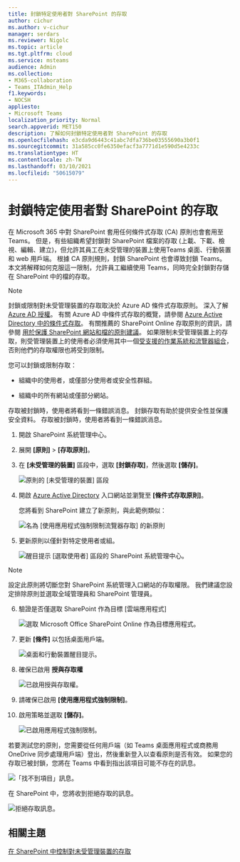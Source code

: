 ```yaml
---
title: 封鎖特定使用者對 SharePoint 的存取
author: cichur
ms.author: v-cichur
manager: serdars
ms.reviewer: Nigolc
ms.topic: article
ms.tgt.pltfrm: cloud
ms.service: msteams
audience: Admin
ms.collection:
- M365-collaboration
- Teams_ITAdmin_Help
f1.keywords:
- NOCSH
appliesto:
- Microsoft Teams
localization_priority: Normal
search.appverid: MET150
description: 了解如何封鎖特定使用者對 SharePoint 的存取
ms.openlocfilehash: e3cda9d6443c41abc7dfa736be03555690a3b0f1
ms.sourcegitcommit: 31a585cc0fe6350efacf3a7771d1e590d5e4233c
ms.translationtype: HT
ms.contentlocale: zh-TW
ms.lasthandoff: 03/10/2021
ms.locfileid: "50615079"
---
```

# <a name="block-access-to-sharepoint-for-specific-users"></a>封鎖特定使用者對 SharePoint 的存取

在 Microsoft 365 中對 SharePoint 套用任何條件式存取 (CA) 原則也會套用至 Teams。 但是，有些組織希望封鎖對 SharePoint 檔案的存取 (上載、下載、檢視、編輯、建立)，但允許其員工在未受管理的裝置上使用Teams 桌面、行動裝置和 web 用戶端。 根據 CA 原則規則，封鎖 SharePoint 也會導致封鎖 Teams。 本文將解釋如何克服這一限制，允許員工繼續使用 Teams，同時完全封鎖對存儲在 SharePoint 中的檔的存取。

> [!Note]
> 封鎖或限制對未受管理裝置的存取取決於 Azure AD 條件式存取原則。 深入了解[Azure AD 授權](https://azure.microsoft.com/pricing/details/active-directory/)。 有關 Azure AD 中條件式存取的概覽，請參閱 [Azure Active Directory 中的條件式存取](https://docs.microsoft.com/azure/active-directory/conditional-access/overview)。 有關推薦的 SharePoint Online 存取原則的資訊，請參閱 [用於保護 SharePoint 網站和檔的原則建議](https://docs.microsoft.com/microsoft-365/enterprise/sharepoint-file-access-policies)。 如果限制未受管理裝置上的存取，則受管理裝置上的使用者必須使用其中一個[受支援的作業系統和流覽器組合](https://docs.microsoft.com/azure/active-directory/conditional-access/technical-reference#client-apps-condition)，否則他們的存取權限也將受到限制。

您可以封鎖或限制存取：

- 組織中的使用者，或僅部分使用者或安全性群組。

- 組織中的所有網站或僅部分網站。

存取被封鎖時，使用者將看到一條錯誤消息。 封鎖存取有助於提供安全性並保護安全資料。 存取被封鎖時，使用者將看到一條錯誤消息。

1. 開啟 SharePoint 系統管理中心。

2. 展開 **[原則]** > **[存取原則]**。

3. 在 **[未受管理的裝置]** 區段中，選取 **[封鎖存取]**，然後選取 **[儲存]**。

   ![原則的 [未受管理的裝置] 區段](media/no-sharepoint-access1.png)

4. 開啟 [Azure Active Directory](https://portal.azure.com/#blade/Microsoft_AAD_IAM/ConditionalAccessBlade/Policies) 入口網站並瀏覽至 **[條件式存取原則]**。

    您將看到 SharePoint 建立了新原則，與此範例類似：

    ![名為 [使用應用程式強制限制流覽器存取] 的新原則](media/no-sharepoint-access2.png)

5. 更新原則以僅針對特定使用者或組。

    ![醒目提示 [選取使用者] 區段的 SharePoint 系統管理中心。](media/no-sharepoint-access2b.png)

  > [!Note]
> 設定此原則將切斷您對 SharePoint 系統管理入口網站的存取權限。 我們建議您設定排除原則並選取全域管理員和 SharePoint 管理員。

6. 驗證是否僅選取 SharePoint 作為目標 [雲端應用程式]

    ![選取 Microsoft Office SharePoint Online 作為目標應用程式。](media/no-sharepoint-access3.png)

7. 更新 **[條件]** 以包括桌面用戶端。

    ![桌面和行動裝置醒目提示。](media/no-sharepoint-access4.png)

8. 確保已啟用 **授與存取權**

    ![已啟用授與存取權。](media/no-sharepoint-access5.png)

9. 請確保已啟用 **[使用應用程式強制限制]**。

10. 啟用策略並選取 **[儲存]**。

    ![已啟用應用程式強制限制。](media/no-sharepoint-access6.png)

若要測試您的原則，您需要從任何用戶端（如 Teams 桌面應用程式或商務用 OneDrive 同步處理用戶端）登出，然後重新登入以查看原則是否有效。 如果您的存取已被封鎖，您將在 Teams 中看到指出該項目可能不存在的訊息。

 ![「找不到項目」訊息。](media/access-denied-sharepoint.png)

在 SharePoint 中，您將收到拒絕存取的訊息。

![拒絕存取訊息。](media/blocked-access-warning.png)

## <a name="related-topics"></a>相關主題

[在 SharePoint 中控制對未受管理裝置的存取](https://docs.microsoft.com/sharepoint/control-access-from-unmanaged-devices)
